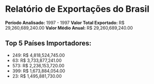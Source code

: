# Relatório de Exportações do Brasil

**Período Analisado:** 1997 - 1997
**Valor Total Exportado:** R$ 29,260,689,240.00
**Valor Médio Anual:** R$ 29,260,689,240.00

## Top 5 Países Importadores:
- 249: R$ 4,818,524,745.00
- 63: R$ 3,733,877,241.00
- 573: R$ 2,236,153,720.00
- 399: R$ 1,673,884,054.00
- 23: R$ 1,495,881,730.00
